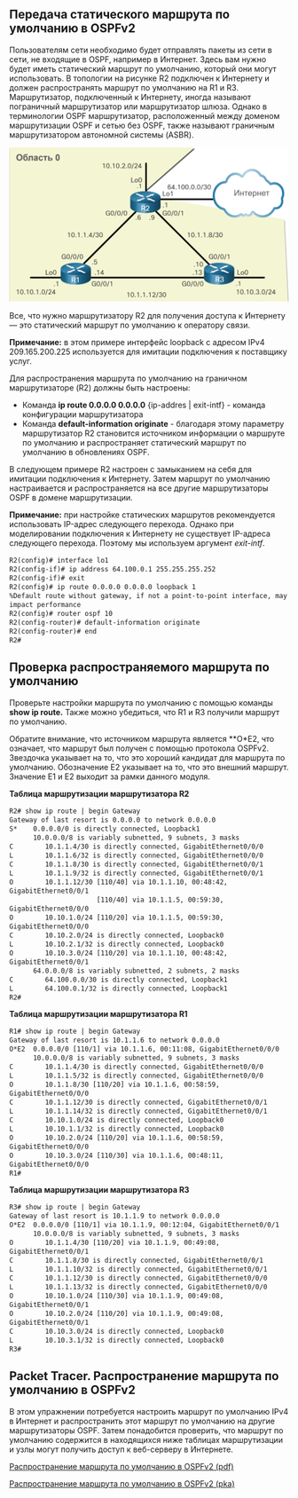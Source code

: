 <!-- 2.5.1 -->
## Передача статического маршрута по умолчанию в OSPFv2
Пользователям сети необходимо будет отправлять пакеты из сети в сети, не входящие в OSPF, например в Интернет. Здесь вам нужно будет иметь статический маршрут по умолчанию, который они могут использовать. В топологии на рисунке R2 подключен к Интернету и должен распространять маршрут по умолчанию на R1 и R3. Маршрутизатор, подключенный к Интернету, иногда называют пограничный маршрутизатор или маршрутизатор шлюза. Однако в терминологии OSPF маршрутизатор, расположенный между доменом маршрутизации OSPF и сетью без OSPF, также называют граничным маршрутизатором автономной системы (ASBR).

![](./assets/2.5.1.PNG)
<!-- /courses/ensa-dl/ae8e6570-34fd-11eb-ba19-f1886492e0e4/aeb32b86-34fd-11eb-ba19-f1886492e0e4/assets/c5be1a42-1c46-11ea-af56-e368b99e9723.svg -->

<!--
стандартная топология сети OSPFv2, используемая в этом модуле, как описано в 2.1.1
-->

Все, что нужно маршрутизатору R2 для получения доступа к Интернету — это статический маршрут по умолчанию к оператору связи.

**Примечание:** в этом примере интерфейс loopback с адресом IPv4 209.165.200.225 используется для имитации подключения к поставщику услуг.

Для распространения маршрута по умолчанию на граничном маршрутизаторе (R2) должны быть настроены:

* Команда **ip route 0.0.0.0 0.0.0.0** {ip-addres | exit-intf} - команда конфигурации маршрутизатора 
* Команда **default-information originate** - благодаря этому параметру маршрутизатор R2 становится источником информации о маршруте по умолчанию и распространяет статический маршрут по умолчанию в обновлениях OSPF.

В следующем примере R2 настроен с замыканием на себя для имитации подключения к Интернету. Затем маршрут по умолчанию настраивается и распространяется на все другие маршрутизаторы OSPF в домене маршрутизации.

**Примечание:** при настройке статических маршрутов рекомендуется использовать IP-адрес следующего перехода. Однако при моделировании подключения к Интернету не существует IP-адреса следующего перехода. Поэтому мы используем аргумент *exit-intf*.
```
R2(config)# interface lo1
R2(config-if)# ip address 64.100.0.1 255.255.255.252 
R2(config-if)# exit
R2(config)# ip route 0.0.0.0 0.0.0.0 loopback 1
%Default route without gateway, if not a point-to-point interface, may impact performance
R2(config)# router ospf 10
R2(config-router)# default-information originate
R2(config-router)# end
R2#
```

<!-- 2.5.2 -->
## Проверка распространяемого маршрута по умолчанию
Проверьте настройки маршрута по умолчанию с помощью команды **show ip route.** Также можно убедиться, что R1 и R3 получили маршрут по умолчанию.

Обратите внимание, что источником маршрута является **O*E2, что означает, что маршрут был получен с помощью протокола OSPFv2. Звездочка указывает на то, что это хороший кандидат для маршрута по умолчанию. Обозначение E2 указывает на то, что это внешний маршрут. Значение E1 и E2 выходит за рамки данного модуля.

**Таблица маршрутизации маршрутизатора R2**

```
R2# show ip route | begin Gateway
Gateway of last resort is 0.0.0.0 to network 0.0.0.0
S*    0.0.0.0/0 is directly connected, Loopback1
      10.0.0.0/8 is variably subnetted, 9 subnets, 3 masks
C        10.1.1.4/30 is directly connected, GigabitEthernet0/0/0
L        10.1.1.6/32 is directly connected, GigabitEthernet0/0/0
C        10.1.1.8/30 is directly connected, GigabitEthernet0/0/1
L        10.1.1.9/32 is directly connected, GigabitEthernet0/0/1
O        10.1.1.12/30 [110/40] via 10.1.1.10, 00:48:42, GigabitEthernet0/0/1
                      [110/40] via 10.1.1.5, 00:59:30, GigabitEthernet0/0/0
O        10.10.1.0/24 [110/20] via 10.1.1.5, 00:59:30, GigabitEthernet0/0/0
C        10.10.2.0/24 is directly connected, Loopback0
L        10.10.2.1/32 is directly connected, Loopback0
O        10.10.3.0/24 [110/20] via 10.1.1.10, 00:48:42, GigabitEthernet0/0/1
      64.0.0.0/8 is variably subnetted, 2 subnets, 2 masks
C        64.100.0.0/30 is directly connected, Loopback1
L        64.100.0.1/32 is directly connected, Loopback1
R2#
```

**Таблица маршрутизации маршрутизатора R1**

```
R1# show ip route | begin Gateway
Gateway of last resort is 10.1.1.6 to network 0.0.0.0
O*E2  0.0.0.0/0 [110/1] via 10.1.1.6, 00:11:08, GigabitEthernet0/0/0
      10.0.0.0/8 is variably subnetted, 9 subnets, 3 masks
C        10.1.1.4/30 is directly connected, GigabitEthernet0/0/0
L        10.1.1.5/32 is directly connected, GigabitEthernet0/0/0
O        10.1.1.8/30 [110/20] via 10.1.1.6, 00:58:59, GigabitEthernet0/0/0
C        10.1.1.12/30 is directly connected, GigabitEthernet0/0/1
L        10.1.1.14/32 is directly connected, GigabitEthernet0/0/1
C        10.10.1.0/24 is directly connected, Loopback0
L        10.10.1.1/32 is directly connected, Loopback0
O        10.10.2.0/24 [110/20] via 10.1.1.6, 00:58:59, GigabitEthernet0/0/0
O        10.10.3.0/24 [110/30] via 10.1.1.6, 00:48:11, GigabitEthernet0/0/0
R1#
```

**Таблица маршрутизации маршрутизатора R3**

```
R3# show ip route | begin Gateway
Gateway of last resort is 10.1.1.9 to network 0.0.0.0
O*E2  0.0.0.0/0 [110/1] via 10.1.1.9, 00:12:04, GigabitEthernet0/0/1
      10.0.0.0/8 is variably subnetted, 9 subnets, 3 masks
O        10.1.1.4/30 [110/20] via 10.1.1.9, 00:49:08, GigabitEthernet0/0/1
C        10.1.1.8/30 is directly connected, GigabitEthernet0/0/1
L        10.1.1.10/32 is directly connected, GigabitEthernet0/0/1
C        10.1.1.12/30 is directly connected, GigabitEthernet0/0/0
L        10.1.1.13/32 is directly connected, GigabitEthernet0/0/0
O        10.10.1.0/24 [110/30] via 10.1.1.9, 00:49:08, GigabitEthernet0/0/1
O        10.10.2.0/24 [110/20] via 10.1.1.9, 00:49:08, GigabitEthernet0/0/1
C        10.10.3.0/24 is directly connected, Loopback0
L        10.10.3.1/32 is directly connected, Loopback0
R3#
```
<!-- 2.5.3 -->
## Packet Tracer. Распространение маршрута по умолчанию в OSPFv2
В этом упражнении потребуется настроить маршрут по умолчанию IPv4 в Интернет и распространить этот маршрут по умолчанию на другие маршрутизаторы OSPF. Затем понадобится проверить, что маршрут по умолчанию содержится в находящихся ниже таблицах маршрутизации и узлы могут получить доступ к веб-серверу в Интернете.


[Распространение маршрута по умолчанию в OSPFv2 (pdf)](./assets/2.5.3-packet-tracer---propagate-a-default-route-in-ospfv2_ru-RU.pdf)

[Распространение маршрута по умолчанию в OSPFv2 (pka)](./assets/2.5.3-packet-tracer---propagate-a-default-route-in-ospfv2_ru-RU.pka)
